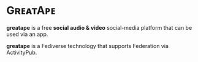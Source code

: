 # GʀᴇᴀᴛAᴘᴇ

**greatape** is a free **social audio & video** social-media platform that can be used via an app.

**greatape** is a Fediverse technology that supports Federation via ActivityPub.
